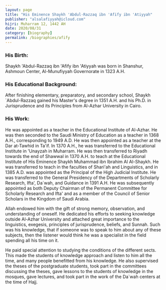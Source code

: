 ```yaml
---
layout: page
title: "His Eminence Shaykh 'Abdul-Razzaq ibn 'Afify ibn 'Atiyyah"
publisher: "alsalafiyyah@icloud.com"
hijri: Muharram 12, 1442 AH
date: 2020/08/31
category: [biography]
permalink: /biographies/afify
---
```


### His Birth:

Shaykh 'Abdul-Razzaq ibn 'Afify ibn 'Atiyyah was born in Shanshur, Ashmoun Center, Al-Munufiyyah Governorate in 1323 A.H.

### His Educational Background:

After finishing elementary, preparatory, and secondary school, Shaykh `Abdul-Razzaq gained his Master's degree in 1351 A.H. and his Ph.D. in Jurisprudence and its Principles from Al-Azhar University in Cairo.

### His Work:

He was appointed as a teacher in the Educational Institute of Al-Azhar. He was then seconded to the Saudi Ministry of Education as a teacher in 1368 A.H., corresponding to 1949 A.D. He was then appointed as a teacher at the Dar at-Tawhid in Ta'if. In 1370 A.H., he was transferred to the Educational Institute in 'Unayzah in Muharram. He was then transferred to Riyadh towards the end of Shawwal in 1370 A.H. to teach at the Educational Institute of His Eminence Shaykh Muhammad ibn Ibrahim Al Al-Shaykh. He was transferred to teach in the faculties of Shari'ah and Linguistics, and in 1385 A.D. was appointed as the Principal of the High Judicial Institute. He was transferred to the General Presidency of the Departments of Scholarly Research, Ifta', Da`wah, and Guidance in 1391 A.H. He was subsequently appointed as both Deputy Chairman of the Permanent Committee for Scholarly Research and Ifta' and as a member of the Council of Senior Scholars in the Kingdom of Saudi Arabia.

Allah endowed him with the gift of strong memory, observation, and understanding of oneself. He dedicated his efforts to seeking knowledge outside Al-Azhar University and attached great importance to the linguistics, exegesis, principles of jurisprudence, beliefs, and Sunnah. Such was his knowledge, that if someone was to speak to him about any of these subjects, then the listener would think he was a specialist in the field spending all his time on it.

He paid special attention to studying the conditions of the different sects. This made the students of knowledge approach and listen to him all the time, and many people benefitted from his knowledge. He also supervised the theses of the postgraduate students, took part in the committees discussing the theses, gave lessons to the students of knowledge in the mosques, gave lectures, and took part in the work of the Da`wah centers at the time of Hajj.

